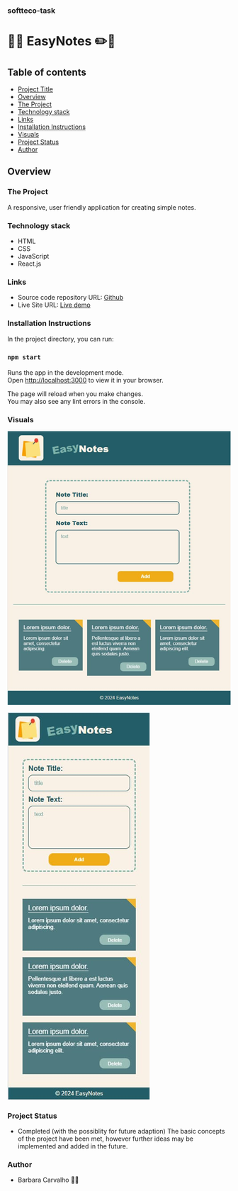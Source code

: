 ### softteco-task
# 📌📝 EasyNotes ✏️📅

## Table of contents
  - [Project Title](#easynotes)
  - [Overview](#overview)
  - [The Project](#the-project)
  - [Technology stack](#technology-stack)
  - [Links](#links)
  - [Installation Instructions](#installation-instructions)
  - [Visuals](#visuals)
  - [Project Status](#project-status)
  - [Author](#author)

## Overview

### The Project
A responsive, user friendly application for creating simple notes.

### Technology stack
- HTML
- CSS
- JavaScript
- React.js

### Links
- Source code repository URL: [Github](https://github.com/basiacarvalho/softteco-test-trainee)
- Live Site URL: [Live demo](https://basiacarvalho.github.io/softteco-test-trainee/)

### Installation Instructions
In the project directory, you can run:

### `npm start`

Runs the app in the development mode.\
Open [http://localhost:3000](http://localhost:3000) to view it in your browser.

The page will reload when you make changes.\
You may also see any lint errors in the console.

### Visuals
![Screenshot](./src/images/easy_notes1.jpg)

![Screenshot](./src/images/easy_notes2.jpg)

### Project Status
- Completed (with the possiblity for future adaption)
The basic concepts of the project have been met, however further ideas may be implemented and added in the future.

### Author
- Barbara Carvalho 👩‍💻
